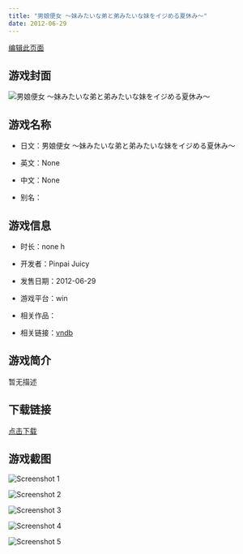 ```yaml
---
title: "男娘便女 ～妹みたいな弟と弟みたいな妹をイジめる夏休み～"
date: 2012-06-29
---
```

[编辑此页面](https://github.com/ACG-3/ADV3-source/blob/main/source/_posts/%E7%94%B7%E5%A8%98%E4%BE%BF%E5%A5%B3%20%EF%BD%9E%E5%A6%B9%E3%81%BF%E3%81%9F%E3%81%84%E3%81%AA%E5%BC%9F%E3%81%A8%E5%BC%9F%E3%81%BF%E3%81%9F%E3%81%84%E3%81%AA%E5%A6%B9%E3%82%92%E3%82%A4%E3%82%B8%E3%82%81%E3%82%8B%E5%A4%8F%E4%BC%91%E3%81%BF%EF%BD%9E.md)

## 游戏封面

![男娘便女 ～妹みたいな弟と弟みたいな妹をイジめる夏休み～](https%3A//pan.timero.xyz/onedrive/img_lib_001/%E7%94%B7%E5%A8%98%E4%BE%BF%E5%A5%B3%20%EF%BD%9E%E5%A6%B9%E3%81%BF%E3%81%9F%E3%81%84%E3%81%AA%E5%BC%9F%E3%81%A8%E5%BC%9F%E3%81%BF%E3%81%9F%E3%81%84%E3%81%AA%E5%A6%B9%E3%82%92%E3%82%A4%E3%82%B8%E3%82%81%E3%82%8B%E5%A4%8F%E4%BC%91%E3%81%BF%EF%BD%9E_cover.avif)


## 游戏名称

- 日文：男娘便女 ～妹みたいな弟と弟みたいな妹をイジめる夏休み～
- 英文：None
- 中文：None

- 别名：


## 游戏信息

- 时长：none h
- 开发者：Pinpai Juicy
- 发售日期：2012-06-29
- 游戏平台：win
- 相关作品：

- 相关链接：[vndb](https://vndb.org/v11243)


## 游戏简介

暂无描述


## 下载链接

[点击下载](https://pan.timero.xyz/onedrive/adv_lib_001/%E7%94%B7%E5%A8%98%E4%BE%BF%E5%A5%B3%20%EF%BD%9E%E5%A6%B9%E3%81%BF%E3%81%9F%E3%81%84%E3%81%AA%E5%BC%9F%E3%81%A8%E5%BC%9F%E3%81%BF%E3%81%9F%E3%81%84%E3%81%AA%E5%A6%B9%E3%82%92%E3%82%A4%E3%82%B8%E3%82%81%E3%82%8B%E5%A4%8F%E4%BC%91%E3%81%BF%EF%BD%9E)


## 游戏截图


![Screenshot 1](https%3A//pan.timero.xyz/onedrive/img_lib_001/%E7%94%B7%E5%A8%98%E4%BE%BF%E5%A5%B3%20%EF%BD%9E%E5%A6%B9%E3%81%BF%E3%81%9F%E3%81%84%E3%81%AA%E5%BC%9F%E3%81%A8%E5%BC%9F%E3%81%BF%E3%81%9F%E3%81%84%E3%81%AA%E5%A6%B9%E3%82%92%E3%82%A4%E3%82%B8%E3%82%81%E3%82%8B%E5%A4%8F%E4%BC%91%E3%81%BF%EF%BD%9E_Screenshot_1.avif)

![Screenshot 2](https%3A//pan.timero.xyz/onedrive/img_lib_001/%E7%94%B7%E5%A8%98%E4%BE%BF%E5%A5%B3%20%EF%BD%9E%E5%A6%B9%E3%81%BF%E3%81%9F%E3%81%84%E3%81%AA%E5%BC%9F%E3%81%A8%E5%BC%9F%E3%81%BF%E3%81%9F%E3%81%84%E3%81%AA%E5%A6%B9%E3%82%92%E3%82%A4%E3%82%B8%E3%82%81%E3%82%8B%E5%A4%8F%E4%BC%91%E3%81%BF%EF%BD%9E_Screenshot_2.avif)

![Screenshot 3](https%3A//pan.timero.xyz/onedrive/img_lib_001/%E7%94%B7%E5%A8%98%E4%BE%BF%E5%A5%B3%20%EF%BD%9E%E5%A6%B9%E3%81%BF%E3%81%9F%E3%81%84%E3%81%AA%E5%BC%9F%E3%81%A8%E5%BC%9F%E3%81%BF%E3%81%9F%E3%81%84%E3%81%AA%E5%A6%B9%E3%82%92%E3%82%A4%E3%82%B8%E3%82%81%E3%82%8B%E5%A4%8F%E4%BC%91%E3%81%BF%EF%BD%9E_Screenshot_3.avif)

![Screenshot 4](https%3A//pan.timero.xyz/onedrive/img_lib_001/%E7%94%B7%E5%A8%98%E4%BE%BF%E5%A5%B3%20%EF%BD%9E%E5%A6%B9%E3%81%BF%E3%81%9F%E3%81%84%E3%81%AA%E5%BC%9F%E3%81%A8%E5%BC%9F%E3%81%BF%E3%81%9F%E3%81%84%E3%81%AA%E5%A6%B9%E3%82%92%E3%82%A4%E3%82%B8%E3%82%81%E3%82%8B%E5%A4%8F%E4%BC%91%E3%81%BF%EF%BD%9E_Screenshot_4.avif)

![Screenshot 5](https%3A//pan.timero.xyz/onedrive/img_lib_001/%E7%94%B7%E5%A8%98%E4%BE%BF%E5%A5%B3%20%EF%BD%9E%E5%A6%B9%E3%81%BF%E3%81%9F%E3%81%84%E3%81%AA%E5%BC%9F%E3%81%A8%E5%BC%9F%E3%81%BF%E3%81%9F%E3%81%84%E3%81%AA%E5%A6%B9%E3%82%92%E3%82%A4%E3%82%B8%E3%82%81%E3%82%8B%E5%A4%8F%E4%BC%91%E3%81%BF%EF%BD%9E_Screenshot_5.avif)

